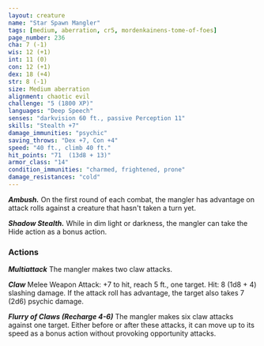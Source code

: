 ```yaml
---
layout: creature
name: "Star Spawn Mangler"
tags: [medium, aberration, cr5, mordenkainens-tome-of-foes]
page_number: 236
cha: 7 (-1)
wis: 12 (+1)
int: 11 (0)
con: 12 (+1)
dex: 18 (+4)
str: 8 (-1)
size: Medium aberration
alignment: chaotic evil
challenge: "5 (1800 XP)"
languages: "Deep Speech"
senses: "darkvision 60 ft., passive Perception 11"
skills: "Stealth +7"
damage_immunities: "psychic"
saving_throws: "Dex +7, Con +4"
speed: "40 ft., climb 40 ft."
hit_points: "71  (13d8 + 13)"
armor_class: "14"
condition_immunities: "charmed, frightened, prone"
damage_resistances: "cold"
---
```


***Ambush.*** On the first round of each combat, the mangler has advantage on attack rolls against a creature that hasn't taken a turn yet.

***Shadow Stealth.*** While in dim light or darkness, the mangler can take the Hide action as a bonus action.

### Actions

***Multiattack*** The mangler makes two claw attacks.

***Claw*** Melee Weapon Attack: +7 to hit, reach 5 ft., one target. Hit: 8 (1d8 + 4) slashing damage. If the attack roll has advantage, the target also takes 7 (2d6) psychic damage.

***Flurry of Claws (Recharge 4-6)*** The mangler makes six claw attacks against one target. Either before or after these attacks, it can move up to its speed as a bonus action without provoking opportunity attacks.